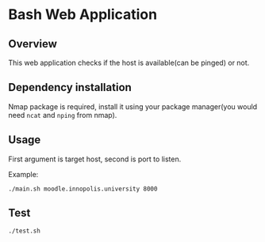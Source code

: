 # Bash Web Application
## Overview
This web application checks if the host is available(can be pinged) or not.
## Dependency installation
Nmap package is required, install it using your package manager(you would need `ncat` and `nping` from nmap).
## Usage
First argument is target host, second is port to listen.

Example:

`./main.sh moodle.innopolis.university 8000`
## Test
`./test.sh`